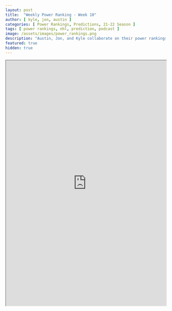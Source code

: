 ```yaml
---
layout: post
title:  "Weekly Power Ranking - Week 10"
author: [ kyle, jon, austin ]
categories: [ Power Rankings, Predictions, 21-22 Season ]
tags: [ power rankings, nhl, prediction, podcast ]
image: /assets/images/power_rankings.png
description: "Austin, Jon, and Kyle collaborate on their power rankings for week 10 of the NHL 2021 season."
featured: true
hidden: true
---
```


<iframe src="https://docs.google.com/spreadsheets/d/e/2PACX-1vTwE0pNSY6dXzNBAG3nkLVdZvQQ_kcoL4VlBKTxPJa-LkGqgCDjIm5zbhMSWu73A5gbC9dqsvZXCHeu/pubhtml?gid=0&amp;single=true&amp;widget=true&amp;headers=false"  width="100%" height="770"></iframe>
